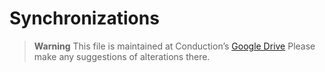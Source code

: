 # Synchronizations

> **Warning**
> This file is maintained at Conduction’s [Google Drive](https://docs.google.com/document/d/1bJ45SdIaB21TdIoB2sL5biXeJ_L_6QbrfMb0TmzgXGs/edit) Please make any suggestions of alterations there.
